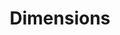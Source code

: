 ---
layout: default
bigquery: https://console.cloud.google.com/bigquery?p=covid-19-dimensions-ai&page=table&d=data&t=publications
contributors: Digital Science, https://www.digital-science.com/
cost: Free for personal, non-commercial use.
description: Dimensions contains more than 100 million publications, ranging from
  articles published in scholarly journals, books and book chapters, to preprints
  and conference proceedings. All publications are contextualized with linked data
  sets, funding, publications, patents, clinical trials, and policy documents. You
  can also view associated categories, funders, institutions, and researcher profiles.
documentation: https://docs.dimensions.ai/bigquery/index.html
last_edit: 04/10/2022, 05:34:53
location: https://www.dimensions.ai/products/free/
maintained_by: Digital Science, https://www.digital-science.com/
schema_fields:
- repository_url
- cpc
- clinical_trial_ids
- pmid
- language
- original_abstract
- categories
- funder_orgs
- date
- associated_publication_doi
- date_imported_gbq
- assignee_countries
- publication_year
- acronym
- conference
- pmcid
- address
- interventions
- open_access_categories
- linkout
- family_count
- funding_details
- filing_status
- priority_year
- links
- application_number
- researcher_ids
- original_assignee_orgs
- expiration_date
- aliases
- funder_org_acronyms
- current_assignee_countries
- associated_publication_pmid
- end_year
- publication_date
- family_id
- volume
- active_years
- funding_amount
- granted_year
- brief_title
- assignee_orgs
- established
- funding_aud
- category_bra
- resulting_publication_ids
- gender
- category_for
- inventor_names
- start_date
- abstract
- funding_cny
- embargo_date
- investigators
- category_icrp_ct
- category_rcdc
- isbn
- associated_publication_arxiv_id
- jurisdiction
- phase
- family_members_ids
- mesh_headings
- types
- journal
- proceedings_title
- book_series_title
- resulting_publication_doi
- date_online
- parent_id
- journal_lists
- funding_currency
- citations
- category_hra
- funder_countries
- funding_chf
- funder_org_cities
- book_title
- citations_count
- research_org_countries
- repository_name
- name
- acronyms
- ipcr
- acknowledgements
- doi
- date_inserted
- original_assignee
- editors
- supporting_grant_ids
- research_org_city_names
- title
- authors
- registry
- research_org_cities
- type
- category_sdg
- external_ids
- current_assignee
- original_title
- date_print
- publisher
- description
- filing_year
- patent_ids
- year
- date_normal
- citation_string
- id
- funding_eur
- funding_jpy
- repository_id
- funding_nzd
- status
- kind
- mesh_terms
- research_orgs
- granted_date
- open_access_categories_v2
- issue
- funding_usd
- altmetrics
- priority_date
- arxiv_id
- funder_org
- category_uoa
- license
- original_assignee_countries
- category_hrcs_hc
- grant_number
- start_year
- publication_ids
- associated_publication_id
- funding_gbp
- wikipedia_url
- foa_number
- category_hrcs_rac
- research_org_state_names
- concepts
- funder_org_state_codes
- labels
- funder_org_countries
- legal_events
- metrics
- created_date
- pages
- relationships
- associated_grant_ids
- subtitles
- source_id
- current_assignee_orgs
- eisbn
- end_date
- research_org_state_codes
- filing_date
- date_modified
- expiration_year
- conditions
- reference_ids
- research_org_country_names
- category_icrp_cso
- legal_status
- cited_by_ids
- funding_cad
- email_address
- organisation_details
shortname: dimensions
tags:
- scholarly literature
- patents
- funding
- clinical trials
- academic profiles
terms_of_use: 'Use of both the Dimensions COVID-19 dataset and full Dimensions dataset
  are subject to the Dimensions Terms of use: https://www.dimensions.ai/policies-terms-legal '
title: Dimensions
uuid: dcff88bd-fe6b-4fdb-8159-809bf9d7bc1c
---